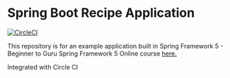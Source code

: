 # Spring Boot Recipe Application

[![CircleCI](https://circleci.com/gh/springframeworkguru/spring5-recipe-app.svg?style=svg)](https://circleci.com/gh/springframeworkguru/spring5-recipe-app)

This repository is for an example application built in Spring Framework 5 - Beginner to Guru
Spring Framework 5 Online course [here.](https://go.springframework.guru/spring-framework-5-online-course)

Integrated with Circle CI
